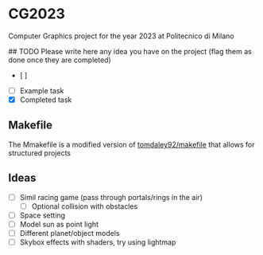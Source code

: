 # CG2023
Computer Graphics project for the year 2023 at Politecnico di Milano

## TODO
Please write here any idea you have on the project (flag them as done once they are completed)
- [ ] 
- [ ] Example task
- [x] Completed task

## Makefile

The Mmakefile is a modified version of [tomdaley92/makefile](https://gist.github.com/tomdaley92/190c68e8a84038cc91a5459409e007df) that allows for structured projects

## Ideas

- [ ] Simil racing game (pass through portals/rings in the air)
  - [ ] Optional collision with obstacles
- [ ] Space setting
- [ ] Model sun as point light
- [ ] Different planet/object models
- [ ] Skybox effects with shaders, try using lightmap